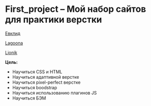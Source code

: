 # First_project – Мой набор сайтов для практики верстки

[Евклид](https://crashmet.github.io/first_project/evklid/index)

[Lagoona](https://crashmet.github.io/first_project/lagoona/index)

[Lionik](https://crashmet.github.io/first_project/lionik/index)


**Цель:**
- Научиться CSS и HTML
- Научиться адаптивной верстке
- Научиться pixel-perfect верстке
- Научиться boodstrap
- Научиться использованию плагинов JS
- Научиться БЭМ


